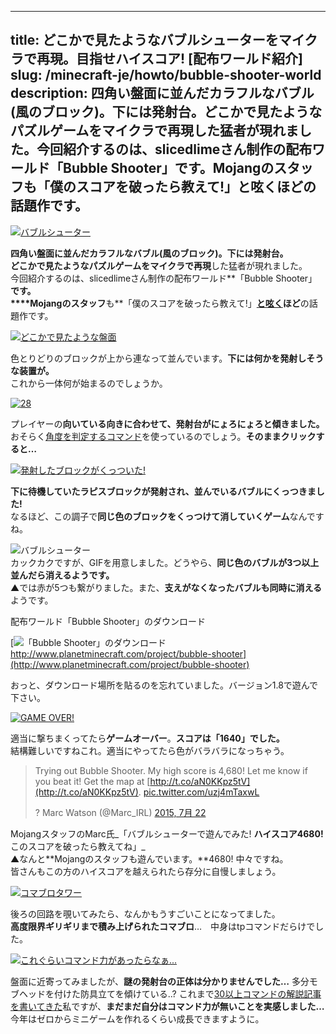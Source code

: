 
---
title: どこかで見たようなバブルシューターをマイクラで再現。目指せハイスコア! [配布ワールド紹介]
slug: /minecraft-je/howto/bubble-shooter-world
description: 四角い盤面に並んだカラフルなバブル(風のブロック)。下には発射台。どこかで見たようなパズルゲームをマイクラで再現した猛者が現れました。今回紹介するのは、slicedlimeさん制作の配布ワールド「Bubble Shooter」です。Mojangのスタッフも「僕のスコアを破ったら教えて!」と呟くほどの話題作です。
---

[![バブルシューター](https://cdn-ak.f.st-hatena.com/images/fotolife/s/sasigume/20210208/20210208125000.png)](#0/6/06693123.png "バブルシューター")

**四角い盤面に並んだカラフルなバブル(風のブロック)。下には発射台。**  
**どこかで見たようなパズルゲームをマイクラで再現**した猛者が現れました。  
今回紹介するのは、slicedlimeさん制作の配布ワールド**「Bubble Shooter」**です。  
****Mojangのスタッフ**も**「僕のスコアを破ったら教えて!」**[と呟く](https://twitter.com/Marc_IRL/status/623819628523986944/)ほど**の話題作です。

[![どこかで見たような盤面](https://cdn-ak.f.st-hatena.com/images/fotolife/s/sasigume/20210208/20210208142615.png)](#6/8/681faafc.png "どこかで見たような盤面")

色とりどりのブロックが上から連なって並んでいます。**下には何かを発射しそうな装置が。**  
これから一体何が始まるのでしょうか。

[![28](https://cdn-ak.f.st-hatena.com/images/fotolife/s/sasigume/20210208/20210208153459.png)](#a/7/a7a9b520.png "28")

プレイヤーの**向いている向きに合わせて、発射台がにょろにょろと傾きました。**  
おそらく[角度を判定するコマンド](/44870887/)を使っているのでしょう。**そのままクリックすると…**

[![発射したブロックがくっついた!](https://cdn-ak.f.st-hatena.com/images/fotolife/s/sasigume/20210208/20210208144425.png)](#7/8/7838de51.png "発射したブロックがくっついた!")

**下に待機していたラピスブロックが発射され、並んでいるバブルにくっつきました!**  
なるほど、この調子で**同じ色のブロックをくっつけて消していくゲーム**なんですね。

![バブルシューター](https://cdn-ak.f.st-hatena.com/images/fotolife/s/sasigume/20210208/20210208125848.gif)  
カックカクですが、GIFを用意しました。どうやら、**同じ色のバブルが3つ以上並んだら消えるようです。**  
▲では赤が5つも繋がりました。また、**支えがなくなったバブルも同時に消える**ようです。

配布ワールド「Bubble Shooter」のダウンロード

[![「Bubble Shooter」のダウンロード](https://cdn-ak.f.st-hatena.com/images/fotolife/s/sasigume/20210208/20210208142148.jpg)  
http://www.planetminecraft.com/project/bubble-shooter](http://www.planetminecraft.com/project/bubble-shooter)

おっと、ダウンロード場所を貼るのを忘れていました。バージョン1.8で遊んで下さい。

[![GAME OVER!](https://cdn-ak.f.st-hatena.com/images/fotolife/s/sasigume/20210208/20210208145846.png)](#8/4/8460bf0f.png "GAME OVER!")

適当に撃ちまくってたら**ゲームオーバー**。**スコアは「1640」でした。**  
結構難しいですねこれ。適当にやってたら色がバラバラになっちゃう。

> Trying out Bubble Shooter. My high score is 4,680! Let me know if you beat it! Get the map at [http://t.co/aN0KKpz5tV](http://t.co/aN0KKpz5tV). [pic.twitter.com/uzj4mTaxwL](http://t.co/uzj4mTaxwL)
> 
> ? Marc Watson (@Marc\_IRL) [2015, 7月 22](https://twitter.com/Marc_IRL/status/623819628523986944)

MojangスタッフのMarc氏_「バブルシューターで遊んでみた! **ハイスコア4680!**  
このスコアを破ったら教えてね」_  
▲なんと**Mojangのスタッフも遊んでいます。**4680! 中々ですね。  
皆さんもこの方のハイスコアを越えられたら存分に自慢しましょう。

[![コマブロタワー](https://cdn-ak.f.st-hatena.com/images/fotolife/s/sasigume/20210208/20210208130728.png)](#1/6/16077829.png "コマブロタワー")

後ろの回路を覗いてみたら、なんかもうすごいことになってました。  
**高度限界ギリギリまで積み上げられたコマブロ**…　中身はtpコマンドだらけでした。

[![これぐらいコマンド力があったらなぁ...](https://cdn-ak.f.st-hatena.com/images/fotolife/s/sasigume/20210208/20210208153626.png)](#a/8/a8df27c6.png "これぐらいコマンド力があったらなぁ...")

盤面に近寄ってみましたが、**謎の発射台の正体は分かりませんでした…** 多分モブヘッドを付けた防具立てを傾けている..? これまで[30以上コマンドの解説記事を書いてきた](/cat_1198520/)私ですが、**まだまだ自分はコマンド力が無いことを実感しました…** 今年はゼロからミニゲームを作れるくらい成長できますように。
